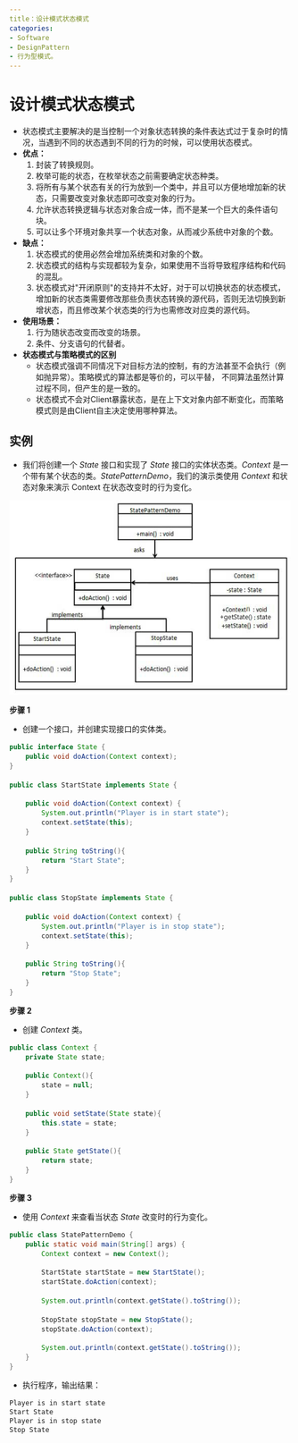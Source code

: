 ```yaml
---
title：设计模式状态模式
categories:
- Software
- DesignPattern
- 行为型模式。
---
```

# 设计模式状态模式

- 状态模式主要解决的是当控制一个对象状态转换的条件表达式过于复杂时的情况，当遇到不同的状态遇到不同的行为的时候，可以使用状态模式。
- **优点：**
    1. 封装了转换规则。 
    2. 枚举可能的状态，在枚举状态之前需要确定状态种类。
    3. 将所有与某个状态有关的行为放到一个类中，并且可以方便地增加新的状态，只需要改变对象状态即可改变对象的行为。
    4. 允许状态转换逻辑与状态对象合成一体，而不是某一个巨大的条件语句块。
    5. 可以让多个环境对象共享一个状态对象，从而减少系统中对象的个数。
- **缺点：** 
    1. 状态模式的使用必然会增加系统类和对象的个数。
    2. 状态模式的结构与实现都较为复杂，如果使用不当将导致程序结构和代码的混乱。
    3. 状态模式对"开闭原则"的支持并不太好，对于可以切换状态的状态模式，增加新的状态类需要修改那些负责状态转换的源代码，否则无法切换到新增状态，而且修改某个状态类的行为也需修改对应类的源代码。
- **使用场景：** 
    1. 行为随状态改变而改变的场景。
    2. 条件、分支语句的代替者。
- **状态模式与策略模式的区别**
    - 状态模式强调不同情况下对目标方法的控制，有的方法甚至不会执行（例如抛异常）。策略模式的算法都是等价的，可以平替， 不同算法虽然计算过程不同，但产生的是一致的。
    - 状态模式不会对Client暴露状态，是在上下文对象内部不断变化，而策略模式则是由Client自主决定使用哪种算法。

## 实例

- 我们将创建一个 *State* 接口和实现了 *State* 接口的实体状态类。*Context* 是一个带有某个状态的类。*StatePatternDemo*，我们的演示类使用 *Context* 和状态对象来演示 Context 在状态改变时的行为变化。

![状态模式的 UML 图](https://raw.githubusercontent.com/LuShan123888/Files/main/Pictures/state_pattern_uml_diagram.png)

**步骤 1**

- 创建一个接口，并创建实现接口的实体类。

```java
public interface State {
    public void doAction(Context context);
}

public class StartState implements State {

    public void doAction(Context context) {
        System.out.println("Player is in start state");
        context.setState(this); 
    }

    public String toString(){
        return "Start State";
    }
}

public class StopState implements State {

    public void doAction(Context context) {
        System.out.println("Player is in stop state");
        context.setState(this); 
    }

    public String toString(){
        return "Stop State";
    }
}
```

**步骤 2**

- 创建 *Context* 类。

```java
public class Context {
    private State state;

    public Context(){
        state = null;
    }

    public void setState(State state){
        this.state = state;     
    }

    public State getState(){
        return state;
    }
}
```

**步骤 3**

- 使用 *Context* 来查看当状态 *State* 改变时的行为变化。

```java
public class StatePatternDemo {
    public static void main(String[] args) {
        Context context = new Context();

        StartState startState = new StartState();
        startState.doAction(context);

        System.out.println(context.getState().toString());

        StopState stopState = new StopState();
        stopState.doAction(context);

        System.out.println(context.getState().toString());
    }
}
```

- 执行程序，输出结果：

```
Player is in start state
Start State
Player is in stop state
Stop State
```